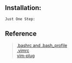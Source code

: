 ## Installation:
    Just One Step: 

## Reference
> [.bashrc and .bash_profile](http://tldp.org/LDP/abs/html/sample-bashrc.html)<br>
> [.vimrc](https://github.comfisadev/fisa-vim-config/blob/master/.vimrc)<br>
> [vim-plug](https://github.com/junegunn/vim-plug)<br>
